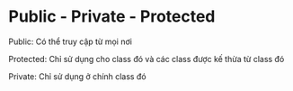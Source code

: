 # Public - Private - Protected

Public: Có thể truy cập từ mọi nơi

Protected: Chỉ sử dụng cho class đó và các class được kế thừa từ class đó

Private: Chỉ sử dụng ở chính class đó
